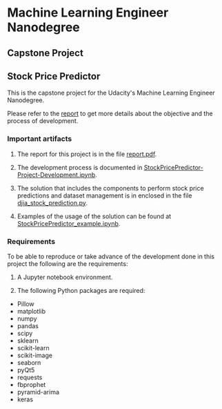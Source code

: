 # Machine Learning Engineer Nanodegree
## Capstone Project
## Stock Price Predictor

This is the capstone project for the Udacity's Machine Learning Engineer Nanodegree.

Please refer to the [report](report.pdf) to get more details about the objective and the process of development. 

### Important artifacts

1. The report for this project is in the file [report.pdf](report.pdf).

2. The development process is documented in [StockPricePredictor-Project-Development.ipynb](StockPricePredictor-Project-Development.ipynb).

3. The solution that includes the components to perform stock price predictions and dataset management is in enclosed in the file [djia_stock_prediction.py](djia_stock_prediction.py).

4. Examples of the usage of the solution can be found at [StockPricePredictor_example.ipynb](StockPricePredictor_example.ipynb).



### Requirements

To be able to reproduce or take advance of the development done in this project the following are the requirements:

1. A Jupyter notebook environment.

2. The following Python packages are required:

  * Pillow
  * matplotlib
  * numpy
  * pandas
  * scipy
  * sklearn
  * scikit-learn
  * scikit-image
  * seaborn
  * pyQt5
  * requests
  * fbprophet
  * pyramid-arima
  * keras
